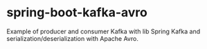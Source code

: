 # spring-boot-kafka-avro

Example of producer and consumer Kafka with lib Spring Kafka and serialization/deserialization with Apache Avro.
